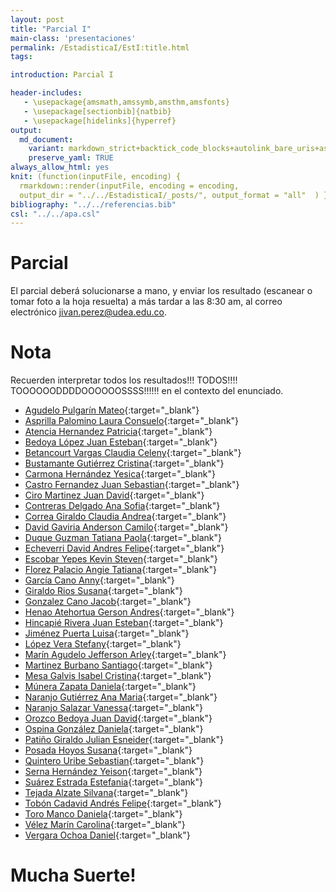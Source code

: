 ```yaml
---
layout: post
title: "Parcial I"
main-class: 'presentaciones'
permalink: /EstadisticaI/EstI:title.html
tags:

introduction: Parcial I

header-includes:
   - \usepackage{amsmath,amssymb,amsthm,amsfonts}
   - \usepackage[sectionbib]{natbib}
   - \usepackage[hidelinks]{hyperref}
output:
  md_document:
    variant: markdown_strict+backtick_code_blocks+autolink_bare_uris+ascii_identifiers+tex_math_single_backslash
    preserve_yaml: TRUE
always_allow_html: yes   
knit: (function(inputFile, encoding) {
  rmarkdown::render(inputFile, encoding = encoding,
  output_dir = "../../EstadisticaI/_posts/", output_format = "all"  ) })
bibliography: "../../referencias.bib"
csl: "../../apa.csl"
---
```








Parcial
=======

El parcial deberá solucionarse a mano, y enviar los resultado (escanear
o tomar foto a la hoja resuelta) a más tardar a las 8:30 am, al correo
electrónico <a target="_blank" href="mailto:jivan.perez@udea.edu.co">
jivan.perez@udea.edu.co</a>.

Nota
====

Recuerden interpretar todos los resultados!!! TODOS!!!!
TOOOOOODDDDOOOOOOSSSS!!!!!! en el contexto del enunciado.

-   [Agudelo Pulgarín
    Mateo](https://github.com/jiperezga/jiperezga.github.io/raw/master/Dataset/ParcialI/P1020471882.pdf){:target="\_blank"}
-   [Asprilla Palomino Laura
    Consuelo](https://github.com/jiperezga/jiperezga.github.io/raw/master/Dataset/Parcial/P1003932757.pdf){:target="\_blank"}
-   [Atencia Hernandez
    Patricia](https://github.com/jiperezga/jiperezga.github.io/raw/master/Dataset/Parcial/P1017214350.pdf){:target="\_blank"}
-   [Bedoya López Juan
    Esteban](https://github.com/jiperezga/jiperezga.github.io/raw/master/Dataset/Parcial/P1216729063.pdf){:target="\_blank"}
-   [Betancourt Vargas Claudia
    Celeny](https://github.com/jiperezga/jiperezga.github.io/raw/master/Dataset/Parcial/P1193558134.pdf){:target="\_blank"}
-   [Bustamante Gutiérrez
    Cristina](https://github.com/jiperezga/jiperezga.github.io/raw/master/Dataset/Parcial/P1017224224.pdf){:target="\_blank"}
-   [Carmona Hernández
    Yesica](https://github.com/jiperezga/jiperezga.github.io/raw/master/Dataset/Parcial/P1001390678.pdf){:target="\_blank"}
-   [Castro Fernandez Juan
    Sebastian](https://github.com/jiperezga/jiperezga.github.io/raw/master/Dataset/Parcial/P1006107646.pdf){:target="\_blank"}
-   [Ciro Martinez Juan
    David](https://github.com/jiperezga/jiperezga.github.io/raw/master/Dataset/Parcial/P1037665334.pdf){:target="\_blank"}
-   [Contreras Delgado Ana
    Sofia](https://github.com/jiperezga/jiperezga.github.io/raw/master/Dataset/Parcial/P1193407590.pdf){:target="\_blank"}
-   [Correa Giraldo Claudia
    Andrea](https://github.com/jiperezga/jiperezga.github.io/raw/master/Dataset/Parcial/P1017249242.pdf){:target="\_blank"}
-   [David Gaviria Anderson
    Camilo](https://github.com/jiperezga/jiperezga.github.io/raw/master/Dataset/Parcial/P1152710742.pdf){:target="\_blank"}
-   [Duque Guzman Tatiana
    Paola](https://github.com/jiperezga/jiperezga.github.io/raw/master/Dataset/Parcial/P1036424834.pdf){:target="\_blank"}
-   [Echeverri David Andres
    Felipe](https://github.com/jiperezga/jiperezga.github.io/raw/master/Dataset/Parcial/P1000296059.pdf){:target="\_blank"}
-   [Escobar Yepes Kevin
    Steven](https://github.com/jiperezga/jiperezga.github.io/raw/master/Dataset/Parcial/P1035443482.pdf){:target="\_blank"}
-   [Florez Palacio Angie
    Tatiana](https://github.com/jiperezga/jiperezga.github.io/raw/master/Dataset/Parcial/P1001444143.pdf){:target="\_blank"}
-   [García Cano
    Anny](https://github.com/jiperezga/jiperezga.github.io/raw/master/Dataset/Parcial/P1152209588.pdf){:target="\_blank"}
-   [Giraldo Rios
    Susana](https://github.com/jiperezga/jiperezga.github.io/raw/master/Dataset/Parcial/P1001237348.pdf){:target="\_blank"}
-   [Gonzalez Cano
    Jacob](https://github.com/jiperezga/jiperezga.github.io/raw/master/Dataset/Parcial/P1007218373.pdf){:target="\_blank"}
-   [Henao Atehortua Gerson
    Andres](https://github.com/jiperezga/jiperezga.github.io/raw/master/Dataset/Parcial/P1035236647.pdf){:target="\_blank"}
-   [Hincapié Rivera Juan
    Esteban](https://github.com/jiperezga/jiperezga.github.io/raw/master/Dataset/Parcial/P1038406943.pdf){:target="\_blank"}
-   [Jiménez Puerta
    Luisa](https://github.com/jiperezga/jiperezga.github.io/raw/master/Dataset/Parcial/P1239488029.pdf){:target="\_blank"}
-   [López Vera
    Stefany](https://github.com/jiperezga/jiperezga.github.io/raw/master/Dataset/Parcial/P1000438290.pdf){:target="\_blank"}
-   [Marín Agudelo Jefferson
    Arley](https://github.com/jiperezga/jiperezga.github.io/raw/master/Dataset/Parcial/P1017227638.pdf){:target="\_blank"}
-   [Martinez Burbano
    Santiago](https://github.com/jiperezga/jiperezga.github.io/raw/master/Dataset/Parcial/P1005745532.pdf){:target="\_blank"}
-   [Mesa Galvis Isabel
    Cristina](https://github.com/jiperezga/jiperezga.github.io/raw/master/Dataset/Parcial/P1037639341.pdf){:target="\_blank"}
-   [Múnera Zapata
    Daniela](https://github.com/jiperezga/jiperezga.github.io/raw/master/Dataset/Parcial/P1017220618.pdf){:target="\_blank"}
-   [Naranjo Gutiérrez Ana
    Maria](https://github.com/jiperezga/jiperezga.github.io/raw/master/Dataset/Parcial/P1001235757.pdf){:target="\_blank"}
-   [Naranjo Salazar
    Vanessa](https://github.com/jiperezga/jiperezga.github.io/raw/master/Dataset/Parcial/P1214747403.pdf){:target="\_blank"}
-   [Orozco Bedoya Juan
    David](https://github.com/jiperezga/jiperezga.github.io/raw/master/Dataset/Parcial/P1047502478.pdf){:target="\_blank"}
-   [Ospina González
    Daniela](https://github.com/jiperezga/jiperezga.github.io/raw/master/Dataset/Parcial/P1000794438.pdf){:target="\_blank"}
-   [Patiño Giraldo Julian
    Esneider](https://github.com/jiperezga/jiperezga.github.io/raw/master/Dataset/Parcial/P1000756773.pdf){:target="\_blank"}
-   [Posada Hoyos
    Susana](https://github.com/jiperezga/jiperezga.github.io/raw/master/Dataset/Parcial/P1026162463.pdf){:target="\_blank"}
-   [Quintero Uribe
    Sebastian](https://github.com/jiperezga/jiperezga.github.io/raw/master/Dataset/Parcial/P1001361969.pdf){:target="\_blank"}
-   [Serna Hernández
    Yeison](https://github.com/jiperezga/jiperezga.github.io/raw/master/Dataset/Parcial/P1000098963.pdf){:target="\_blank"}
-   [Suárez Estrada
    Estefania](https://github.com/jiperezga/jiperezga.github.io/raw/master/Dataset/Parcial/P1035236091.pdf){:target="\_blank"}
-   [Tejada Alzate
    Silvana](https://github.com/jiperezga/jiperezga.github.io/raw/master/Dataset/Parcial/P1000549859.pdf){:target="\_blank"}
-   [Tobón Cadavid Andrés
    Felipe](https://github.com/jiperezga/jiperezga.github.io/raw/master/Dataset/Parcial/P1001390571.pdf){:target="\_blank"}
-   [Toro Manco
    Daniela](https://github.com/jiperezga/jiperezga.github.io/raw/master/Dataset/Parcial/P1046954895.pdf){:target="\_blank"}
-   [Vélez Marín
    Carolina](https://github.com/jiperezga/jiperezga.github.io/raw/master/Dataset/Parcial/P1000194104.pdf){:target="\_blank"}
-   [Vergara Ochoa
    Daniel](https://github.com/jiperezga/jiperezga.github.io/raw/master/Dataset/Parcial/P1037642829.pdf){:target="\_blank"}

<h1>
Mucha Suerte!
</h1>

